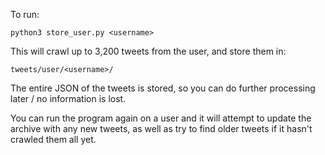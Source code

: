 To run:

    python3 store_user.py <username>

This will crawl up to 3,200 tweets from the user, and store them in:

    tweets/user/<username>/

The entire JSON of the tweets is stored, so you can do further processing later / no information is lost.

You can run the program again on a user and it will attempt to update the archive with any new tweets, as well as try to find older tweets if it hasn't crawled them all yet.
